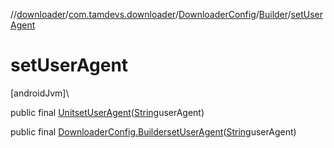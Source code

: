 //[downloader](../../../../index.md)/[com.tamdevs.downloader](../../index.md)/[DownloaderConfig](../index.md)/[Builder](index.md)/[setUserAgent](set-user-agent.md)

# setUserAgent

[androidJvm]\

public final [Unit](https://kotlinlang.org/api/latest/jvm/stdlib/kotlin/-unit/index.html)[setUserAgent](set-user-agent.md)([String](https://developer.android.com/reference/kotlin/java/lang/String.html)userAgent)

public final [DownloaderConfig.Builder](index.md)[setUserAgent](set-user-agent.md)([String](https://developer.android.com/reference/kotlin/java/lang/String.html)userAgent)
